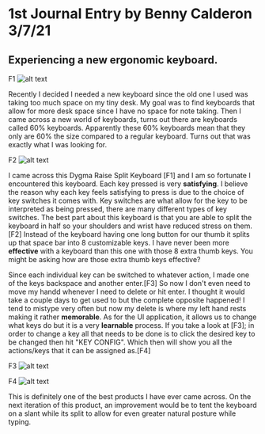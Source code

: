 #  1st Journal Entry by Benny Calderon 3/7/21
## Experiencing a new ergonomic keyboard.


F1 ![alt text](https://i.imgur.com/pZ9EVh9.jpg)


Recently I decided I needed a new keyboard since the old one I used was taking too much space on my tiny desk. My goal was to find keyboards that allow for more desk space since I have no space for note taking. Then I came across a new world of keyboards, turns out there are keyboards called 60% keyboards. Apparently these 60% keyboards mean that they only are 60% the size compared to a regular keyboard. Turns out that was exactly what I was looking for.


F2 ![alt text](https://i.imgur.com/vd26SDX.jpg)


I came across this Dygma Raise Split Keyboard [F1] and I am so fortunate I encountered this keyboard. Each key pressed is very **satisfying**. I believe the reason why each key feels satisfying to press is due to the choice of key switches it comes with. Key switches are what allow for the key to be interpreted as being pressed, there are many different types of key switches. The best part about this keyboard is that you are able to split the keyboard in half so your shoulders and wrist have reduced stress on them.[F2] Instead of the keyboard having one long button for our thumb it splits up that space bar into 8 customizable keys. I have never been more **effective** with a keyboard than this one with those 8 extra thumb keys. You might be asking how are those extra thumb keys effective? 


Since each individual key can be switched to whatever action, I made one of the keys backspace and another enter.[F3] So now I don't even need to move my handd whenever I need to delete or hit enter. I thought it would take a couple days to get used to but the complete opposite happened! I tend to mistype very often but now my delete is where my left hand rests making it rather **memorable**. As for the UI application, it allows us to change what keys do but it is a very **learnable** process. If you take a look at [F3]; in order to change a key all that needs to be done is to click the desired key to be changed then hit "KEY CONFIG". Which then will show you all the actions/keys that it can be assigned as.[F4]  

F3 ![alt text](https://i.imgur.com/k3BHezj.png)

F4 ![alt text](https://i.imgur.com/reQYqMg.png)

This is definitely one of the best products I have ever came across. On the next iteration of this product, an improvement would be to tent the keyboard on a slant while its split to allow for even greater natural posture while typing. 
